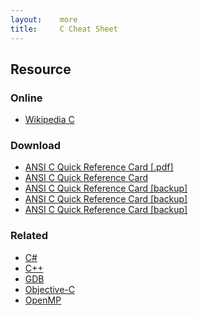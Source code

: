 ```yaml
---
layout:    more
title:     C Cheat Sheet
---
```

<div class="content content-400">
    <div class="board board-326">
        <h2 class="board-title">Resource</h2>
        <div class="board-card">
            <h3 class="board-card-title">Online</h3>
            <ul>
                <li><a href="http://en.wikipedia.org/wiki/C_%28programming_language%29">Wikipedia C</a></li>
            </ul>
        </div>
        <div class="board-card">
            <h3 class="board-card-title">Download</h3>
            <ul>
                <li><a href="http://www.digilife.be/quickreferences/QRC/C%20Reference%20Card%20%28ANSI%29%202.2.pdf">ANSI C Quick Reference Card [.pdf]</a></li>
                <li><a href="http://refcards.com/refcard/ansi-c-silvermanj">ANSI C Quick Reference Card</a></li>
                <li><a href="/static/cs/cs/C.Reference.Card.ANSI.2.2.pdf">ANSI C Quick Reference Card [backup]</a></li>
                <li><a href="/static/cs/cs/ansi-c-refcard-a4.pdf">ANSI C Quick Reference Card [backup]</a></li>
                <li><a href="http://faculty.olin.edu/~jcristatic/cs/Teaching/SigSysWeb/Embedded/c_cheat_sheet.htm">ANSI C Quick Reference Card [backup]</a></li>
            </ul>
        </div>
        <div class="board-card">
            <h3 class="board-card-title">Related</h3>
            <ul>
                <li><a href="/csharp" title="C# Cheat Sheet">C#</a></li>
                <li><a href="/cpp" title="C++ Cheat Sheet">C++</a></li>
                <li><a href="/gdb" title="GDB Cheat Sheet">GDB</a></li>
                <li><a href="/objective-c" title="Objective-C Cheat Sheet">Objective-C</a></li>
                <li><a href="/openmp" title="OpenMP Cheat Sheet">OpenMP</a></li>
            </ul>
        </div>
    </div>
</div>
